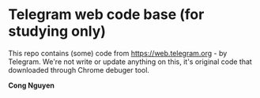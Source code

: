 # Telegram web code base (for studying only)

This repo contains (some) code from https://web.telegram.org - by Telegram. We're not write or update anything on this, it's original code that downloaded through Chrome debuger tool.

**Cong Nguyen**